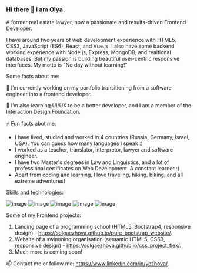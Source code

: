 ### Hi there 👋 I am Olya.
A former real estate lawyer, now a passionate and results-driven Frontend Developer. 

I have around two years of web development experience with HTML5, CSS3, JavaScript (ES6), React, and Vue.js. 
I also have some backend working experience with Node.js, Express, MongoDB, and realtional databases. 
But my passion is building beautiful user-centric responsive interfaces.
My motto is "No day without learning!" 

Some facts about me:

🔭 I’m currently working on my portfolio transitioning from a software engineer into a frontend developer.

🌱 I’m also learning UI/UX to be a better developer, and I am a member of the Interaction Design Foundation.

⚡ Fun facts abot me: 
- I have lived, studied and worked in 4 countries (Russia, Germany, Israel, USA). You can guess how many languages I speak :) 
- I worked as a teacher, translator, interpretor, lawyer and software engineer.
- I have two Master's degrees in Law and Linguistics, and a lot of professional certificates on Web Development. A constant learner :)
- Apart from coding and learning, I love traveling, hiking, biking, and all extreme adventures! 

Skills and technologies:

![image](https://user-images.githubusercontent.com/61270579/211058673-447585c6-0b00-4eb3-b8e7-52d72c93ff3f.png)
![image](https://user-images.githubusercontent.com/61270579/211058723-38b15123-e48c-4ec1-89b9-1bb43a3519c4.png)
![image](https://user-images.githubusercontent.com/61270579/211058777-d02749a8-bd1b-4d5d-823b-910d88824e42.png)
![image](https://user-images.githubusercontent.com/61270579/211058830-63569ccb-a4e8-4e67-8ab1-5960556bfe02.png)
![image](https://user-images.githubusercontent.com/61270579/211058874-ab0c111a-6555-421e-a859-8daf0ac49ee1.png)

Some of my Frontend projects:

1. Landing page of a programming school (HTML5, Bootstrap4, responsive design) - https://solgaezhova.github.io/pure_bootstrap_website/.
2. Website of a swimming organisation (semantic HTML5, CSS3, responsive design) - https://solgaezhova.github.io/css_project_flex/.
3. Much more is coming soon!

📫 Contact me or follow me: https://www.linkedin.com/in/yezhova/.
